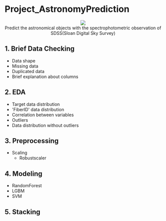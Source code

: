# Project_AstronomyPrediction
<p align="center">
<img src="https://i.imgur.com/YXGSMta.jpg"></img>
<br \>Predict the astronomical objects with the spectrophotometric observation of SDSS(Sloan Digital Sky Survey)


## 1. Brief Data Checking
- Data shape
- Missing data
- Duplicated data 
- Brief explanation about columns

## 2. EDA
- Target data distribution
- 'FiberID' data distribution
- Correlation between variables
- Outliers
- Data distribution without outliers

## 3. Preprocessing
- Scaling
  - Robustscaler

## 4. Modeling
- RandomForest
- LGBM
- SVM

## 5. Stacking
